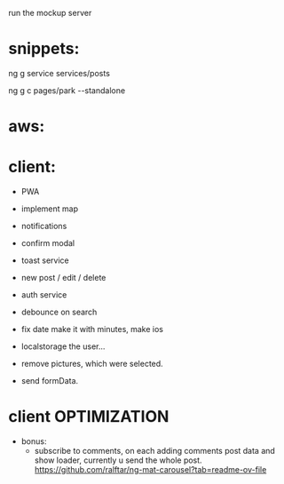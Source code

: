 run the mockup server


# snippets: 
ng g service services/posts

ng g c pages/park --standalone

# aws:


# client: 

- PWA
- implement map
- notifications
- confirm modal
- toast service
- new post / edit / delete
- auth service
- debounce on search
- fix date make it with minutes, make ios

- localstorage the user...

- remove pictures, which were selected.
- send formData.

# client OPTIMIZATION 
- bonus:
    - subscribe to comments, on each adding comments post data and show loader, currently u send the whole post.
https://github.com/ralftar/ng-mat-carousel?tab=readme-ov-file

